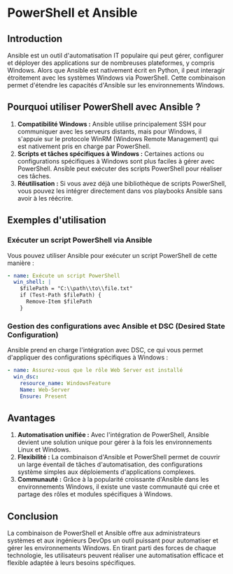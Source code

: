 # PowerShell et Ansible

## Introduction

Ansible est un outil d'automatisation IT populaire qui peut gérer, configurer et déployer des applications sur de nombreuses plateformes, y compris Windows. Alors que Ansible est nativement écrit en Python, il peut interagir étroitement avec les systèmes Windows via PowerShell. Cette combinaison permet d'étendre les capacités d'Ansible sur les environnements Windows.

## Pourquoi utiliser PowerShell avec Ansible ?

1. **Compatibilité Windows :** Ansible utilise principalement SSH pour communiquer avec les serveurs distants, mais pour Windows, il s'appuie sur le protocole WinRM (Windows Remote Management) qui est nativement pris en charge par PowerShell.
2. **Scripts et tâches spécifiques à Windows :** Certaines actions ou configurations spécifiques à Windows sont plus faciles à gérer avec PowerShell. Ansible peut exécuter des scripts PowerShell pour réaliser ces tâches.
3. **Réutilisation :** Si vous avez déjà une bibliothèque de scripts PowerShell, vous pouvez les intégrer directement dans vos playbooks Ansible sans avoir à les réécrire.

## Exemples d'utilisation

### Exécuter un script PowerShell via Ansible

Vous pouvez utiliser Ansible pour exécuter un script PowerShell de cette manière :

```yaml
- name: Exécute un script PowerShell
  win_shell: |
    $filePath = "C:\\path\\to\\file.txt"
    if (Test-Path $filePath) {
      Remove-Item $filePath
    }
```

### Gestion des configurations avec Ansible et DSC (Desired State Configuration)

Ansible prend en charge l'intégration avec DSC, ce qui vous permet d'appliquer des configurations spécifiques à Windows :

```yaml
- name: Assurez-vous que le rôle Web Server est installé
  win_dsc:
    resource_name: WindowsFeature
    Name: Web-Server
    Ensure: Present
```

## Avantages

1. **Automatisation unifiée :** Avec l'intégration de PowerShell, Ansible devient une solution unique pour gérer à la fois les environnements Linux et Windows.
2. **Flexibilité :** La combinaison d'Ansible et PowerShell permet de couvrir un large éventail de tâches d'automatisation, des configurations système simples aux déploiements d'applications complexes.
3. **Communauté :** Grâce à la popularité croissante d'Ansible dans les environnements Windows, il existe une vaste communauté qui crée et partage des rôles et modules spécifiques à Windows.

## Conclusion

La combinaison de PowerShell et Ansible offre aux administrateurs systèmes et aux ingénieurs DevOps un outil puissant pour automatiser et gérer les environnements Windows. En tirant parti des forces de chaque technologie, les utilisateurs peuvent réaliser une automatisation efficace et flexible adaptée à leurs besoins spécifiques.
